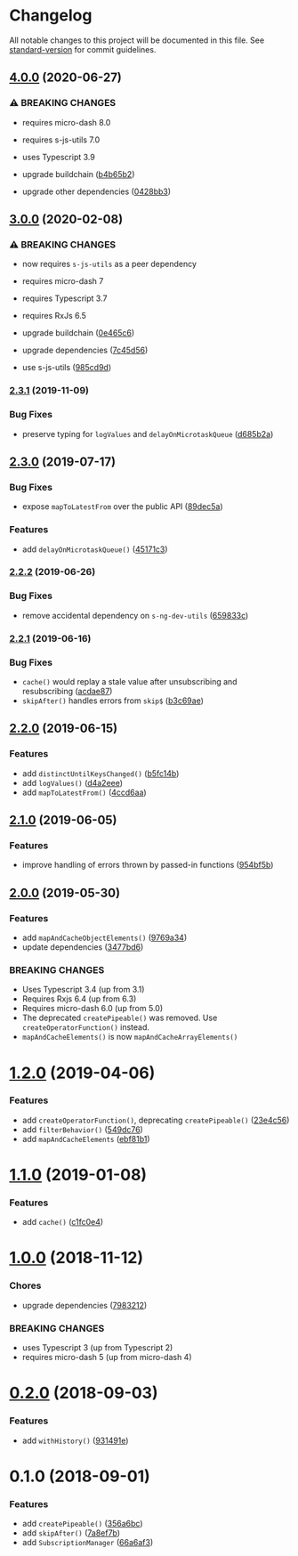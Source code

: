 # Changelog

All notable changes to this project will be documented in this file. See [standard-version](https://github.com/conventional-changelog/standard-version) for commit guidelines.

## [4.0.0](https://github.com/simontonsoftware/s-rxjs-utils/compare/v3.0.0...v4.0.0) (2020-06-27)

### ⚠ BREAKING CHANGES

- requires micro-dash 8.0
- requires s-js-utils 7.0
- uses Typescript 3.9

- upgrade buildchain ([b4b65b2](https://github.com/simontonsoftware/s-rxjs-utils/commit/b4b65b2f57a065d440b2112ab2eda9d5064c896d))
- upgrade other dependencies ([0428bb3](https://github.com/simontonsoftware/s-rxjs-utils/commit/0428bb3050ae8aedbeaf17a047980029b132e29e))

## [3.0.0](https://github.com/simontonsoftware/s-rxjs-utils/compare/v2.3.1...v3.0.0) (2020-02-08)

### ⚠ BREAKING CHANGES

- now requires `s-js-utils` as a peer dependency
- requires micro-dash 7
- requires Typescript 3.7
- requires RxJs 6.5

- upgrade buildchain ([0e465c6](https://github.com/simontonsoftware/s-rxjs-utils/commit/0e465c64d6b4b60574c2735b1385315e043c8d33))
- upgrade dependencies ([7c45d56](https://github.com/simontonsoftware/s-rxjs-utils/commit/7c45d5685985a6f927737eb76b26de5c5118de78))
- use s-js-utils ([985cd9d](https://github.com/simontonsoftware/s-rxjs-utils/commit/985cd9da0b0d6320e4ab632ef70bc665de42de46))

### [2.3.1](https://github.com/simontonsoftware/s-rxjs-utils/compare/v2.3.0...v2.3.1) (2019-11-09)

### Bug Fixes

- preserve typing for `logValues` and `delayOnMicrotaskQueue` ([d685b2a](https://github.com/simontonsoftware/s-rxjs-utils/commit/d685b2a))

## [2.3.0](https://github.com/simontonsoftware/s-rxjs-utils/compare/v2.2.2...v2.3.0) (2019-07-17)

### Bug Fixes

- expose `mapToLatestFrom` over the public API ([89dec5a](https://github.com/simontonsoftware/s-rxjs-utils/commit/89dec5a))

### Features

- add `delayOnMicrotaskQueue()` ([45171c3](https://github.com/simontonsoftware/s-rxjs-utils/commit/45171c3))

### [2.2.2](https://github.com/simontonsoftware/s-rxjs-utils/compare/v2.2.1...v2.2.2) (2019-06-26)

### Bug Fixes

- remove accidental dependency on `s-ng-dev-utils` ([659833c](https://github.com/simontonsoftware/s-rxjs-utils/commit/659833c))

### [2.2.1](https://github.com/simontonsoftware/s-rxjs-utils/compare/v2.2.0...v2.2.1) (2019-06-16)

### Bug Fixes

- `cache()` would replay a stale value after unsubscribing and resubscribing ([acdae87](https://github.com/simontonsoftware/s-rxjs-utils/commit/acdae87))
- `skipAfter()` handles errors from `skip$` ([b3c69ae](https://github.com/simontonsoftware/s-rxjs-utils/commit/b3c69ae))

## [2.2.0](https://github.com/simontonsoftware/s-rxjs-utils/compare/v2.1.0...v2.2.0) (2019-06-15)

### Features

- add `distinctUntilKeysChanged()` ([b5fc14b](https://github.com/simontonsoftware/s-rxjs-utils/commit/b5fc14b))
- add `logValues()` ([d4a2eee](https://github.com/simontonsoftware/s-rxjs-utils/commit/d4a2eee))
- add `mapToLatestFrom()` ([4ccd6aa](https://github.com/simontonsoftware/s-rxjs-utils/commit/4ccd6aa))

## [2.1.0](https://github.com/simontonsoftware/s-rxjs-utils/compare/v2.0.0...v2.1.0) (2019-06-05)

### Features

- improve handling of errors thrown by passed-in functions ([954bf5b](https://github.com/simontonsoftware/s-rxjs-utils/commit/954bf5b))

## [2.0.0](https://github.com/simontonsoftware/s-rxjs-utils/compare/v1.2.0...v2.0.0) (2019-05-30)

### Features

- add `mapAndCacheObjectElements()` ([9769a34](https://github.com/simontonsoftware/s-rxjs-utils/commit/9769a34))
- update dependencies ([3477bd6](https://github.com/simontonsoftware/s-rxjs-utils/commit/3477bd6))

### BREAKING CHANGES

- Uses Typescript 3.4 (up from 3.1)
- Requires Rxjs 6.4 (up from 6.3)
- Requires micro-dash 6.0 (up from 5.0)
- The deprecated `createPipeable()` was removed. Use `createOperatorFunction()` instead.
- `mapAndCacheElements()` is now `mapAndCacheArrayElements()`

<a name="1.2.0"></a>

# [1.2.0](https://github.com/simontonsoftware/s-rxjs-utils/compare/v1.1.0...v1.2.0) (2019-04-06)

### Features

- add `createOperatorFunction()`, deprecating `createPipeable()` ([23e4c56](https://github.com/simontonsoftware/s-rxjs-utils/commit/23e4c56))
- add `filterBehavior()` ([549dc76](https://github.com/simontonsoftware/s-rxjs-utils/commit/549dc76))
- add `mapAndCacheElements` ([ebf81b1](https://github.com/simontonsoftware/s-rxjs-utils/commit/ebf81b1))

<a name="1.1.0"></a>

# [1.1.0](https://github.com/simontonsoftware/s-rxjs-utils/compare/v1.0.0...v1.1.0) (2019-01-08)

### Features

- add `cache()` ([c1fc0e4](https://github.com/simontonsoftware/s-rxjs-utils/commit/c1fc0e4))

<a name="1.0.0"></a>

# [1.0.0](https://github.com/simontonsoftware/s-rxjs-utils/compare/v0.2.0...v1.0.0) (2018-11-12)

### Chores

- upgrade dependencies ([7983212](https://github.com/simontonsoftware/s-rxjs-utils/commit/7983212))

### BREAKING CHANGES

- uses Typescript 3 (up from Typescript 2)
- requires micro-dash 5 (up from micro-dash 4)

<a name="0.2.0"></a>

# [0.2.0](https://github.com/simontonsoftware/s-rxjs-utils/compare/v0.1.0...v0.2.0) (2018-09-03)

### Features

- add `withHistory()` ([931491e](https://github.com/simontonsoftware/s-rxjs-utils/commit/931491e))

<a name="0.1.0"></a>

# 0.1.0 (2018-09-01)

### Features

- add `createPipeable()` ([356a6bc](https://github.com/simontonsoftware/s-rxjs-utils/commit/356a6bc))
- add `skipAfter()` ([7a8ef7b](https://github.com/simontonsoftware/s-rxjs-utils/commit/7a8ef7b))
- add `SubscriptionManager` ([66a6af3](https://github.com/simontonsoftware/s-rxjs-utils/commit/66a6af3))
